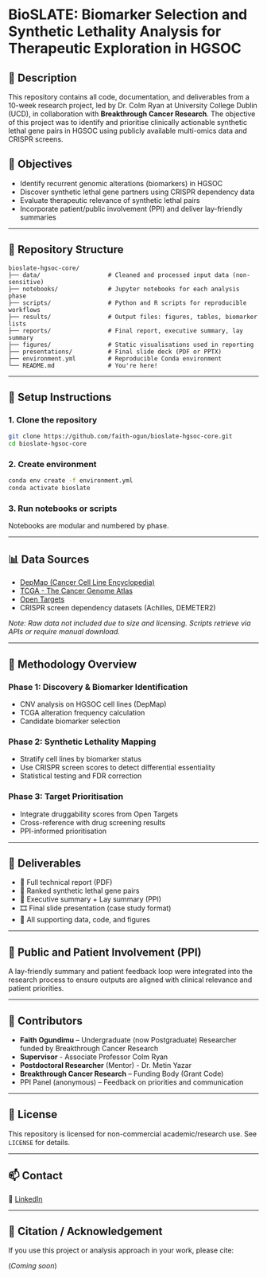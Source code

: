 # BioSLATE: Biomarker Selection and Synthetic Lethality Analysis for Therapeutic Exploration in HGSOC

## 🧠 Description
This repository contains all code, documentation, and deliverables from a 10-week research project, led by Dr. Colm Ryan at University College Dublin (UCD), in collaboration with **Breakthrough Cancer Research**. The objective of this project was to identify and prioritise clinically actionable synthetic lethal gene pairs in HGSOC using publicly available multi-omics data and CRISPR screens.

## 🚀 Objectives
- Identify recurrent genomic alterations (biomarkers) in HGSOC
- Discover synthetic lethal gene partners using CRISPR dependency data
- Evaluate therapeutic relevance of synthetic lethal pairs
- Incorporate patient/public involvement (PPI) and deliver lay-friendly summaries

---

## 📁 Repository Structure

```
bioslate-hgsoc-core/
├── data/                   # Cleaned and processed input data (non-sensitive)
├── notebooks/              # Jupyter notebooks for each analysis phase
├── scripts/                # Python and R scripts for reproducible workflows
├── results/                # Output files: figures, tables, biomarker lists
├── reports/                # Final report, executive summary, lay summary
├── figures/                # Static visualisations used in reporting
├── presentations/          # Final slide deck (PDF or PPTX)
├── environment.yml         # Reproducible Conda environment
└── README.md               # You're here!
```

---

## 🔧 Setup Instructions

### 1. Clone the repository

```bash
git clone https://github.com/faith-ogun/bioslate-hgsoc-core.git
cd bioslate-hgsoc-core
```

### 2. Create environment

```bash
conda env create -f environment.yml
conda activate bioslate
```

### 3. Run notebooks or scripts

Notebooks are modular and numbered by phase.

---

## 📊 Data Sources

- [DepMap (Cancer Cell Line Encyclopedia)](https://depmap.org/portal/)
- [TCGA - The Cancer Genome Atlas](https://portal.gdc.cancer.gov/)
- [Open Targets](https://www.opentargets.org/)
- CRISPR screen dependency datasets (Achilles, DEMETER2)

*Note: Raw data not included due to size and licensing. Scripts retrieve via APIs or require manual download.*

---

## 🧪 Methodology Overview

### Phase 1: Discovery & Biomarker Identification
- CNV analysis on HGSOC cell lines (DepMap)
- TCGA alteration frequency calculation
- Candidate biomarker selection

### Phase 2: Synthetic Lethality Mapping
- Stratify cell lines by biomarker status
- Use CRISPR screen scores to detect differential essentiality
- Statistical testing and FDR correction

### Phase 3: Target Prioritisation
- Integrate druggability scores from Open Targets
- Cross-reference with drug screening results
- PPI-informed prioritisation

---

## 🧾 Deliverables

- 📘 Full technical report (PDF)
- 🧬 Ranked synthetic lethal gene pairs
- 🧠 Executive summary + Lay summary (PPI)
- 🎞 Final slide presentation (case study format)
- 📂 All supporting data, code, and figures

---

## 💬 Public and Patient Involvement (PPI)

A lay-friendly summary and patient feedback loop were integrated into the research process to ensure outputs are aligned with clinical relevance and patient priorities.

---

## 👥 Contributors

- **Faith Ogundimu** – Undergraduate (now Postgraduate) Researcher funded by Breakthrough Cancer Research
- **Supervisor** - Associate Professor Colm Ryan
- **Postdoctoral Researcher** (Mentor) - Dr. Metin Yazar
- **Breakthrough Cancer Research** – Funding Body (Grant Code)   
- PPI Panel (anonymous) – Feedback on priorities and communication

---

## 📄 License

This repository is licensed for non-commercial academic/research use. See `LICENSE` for details.

---

## 📫 Contact

🔗 [LinkedIn]([https://www.linkedin.com/in/YOUR_PROFILE](https://www.linkedin.com/in/faith-ogundimu-3895421b9/))  

---

## 🧭 Citation / Acknowledgement

If you use this project or analysis approach in your work, please cite:

(_Coming soon_)
